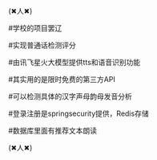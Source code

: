 (✖人✖)

#学校的项目罢辽

#实现普通话检测评分

#由讯飞星火大模型提供tts和语音识别功能

#其实用的是限时免费的第三方API

#可以检测具体的汉字声母韵母发音分析

#登录注册是springsecurity提供，Redis存储

#数据库里面有推荐文本朗读

(✖人✖)
